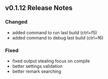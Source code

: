 ## v0.1.12 Release Notes
### Changed
* added command to run last build (ctrl+f5)
* added command to debug last build (ctrl+f6)
### Fixed
* fixed output stealing focus on compile
* better settings validation
* better remark searching

